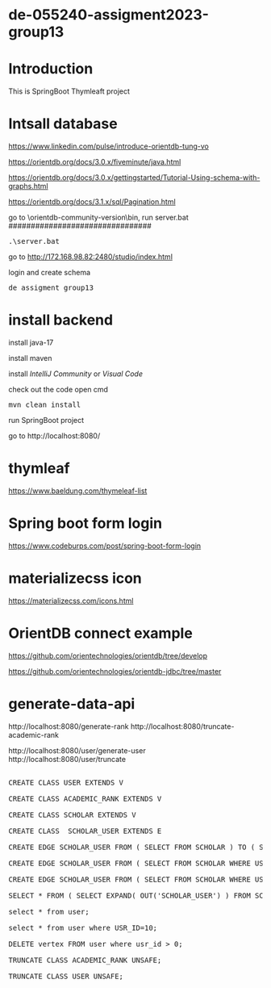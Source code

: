 # de-055240-assigment2023-group13

# Introduction
This is SpringBoot Thymleaft project

# Intsall database


https://www.linkedin.com/pulse/introduce-orientdb-tung-vo

https://orientdb.org/docs/3.0.x/fiveminute/java.html

https://orientdb.org/docs/3.0.x/gettingstarted/Tutorial-Using-schema-with-graphs.html

https://orientdb.org/docs/3.1.x/sql/Pagination.html

go to \orientdb-community-version\bin, run server.bat
################################
<pre>
.\server.bat
</pre>

go to  http://172.168.98.82:2480/studio/index.html

login and create schema 

<pre>
de_assigment_group13
</pre>


# install backend

install java-17

install maven

install *IntelliJ Community* or *Visual Code*

check out the code
open cmd

<pre>
mvn clean install
</pre>

run SpringBoot project

go to
http://localhost:8080/


# thymleaf
https://www.baeldung.com/thymeleaf-list

# Spring boot form login
https://www.codeburps.com/post/spring-boot-form-login

# materializecss icon
https://materializecss.com/icons.html


# OrientDB connect example
https://github.com/orientechnologies/orientdb/tree/develop

https://github.com/orientechnologies/orientdb-jdbc/tree/master


# generate-data-api
http://localhost:8080/generate-rank
http://localhost:8080/truncate-academic-rank

http://localhost:8080/user/generate-user
http://localhost:8080/user/truncate


<pre>

CREATE CLASS USER EXTENDS V

CREATE CLASS ACADEMIC_RANK EXTENDS V

CREATE CLASS SCHOLAR EXTENDS V

CREATE CLASS  SCHOLAR_USER EXTENDS E

CREATE EDGE SCHOLAR_USER FROM ( SELECT FROM SCHOLAR ) TO ( SELECT FROM USER )

CREATE EDGE SCHOLAR_USER FROM ( SELECT FROM SCHOLAR WHERE USR_ID = 2) TO ( SELECT FROM USER WHERE USR_ID = 2)

CREATE EDGE SCHOLAR_USER FROM ( SELECT FROM SCHOLAR WHERE USR_ID = 3) TO ( SELECT FROM USER WHERE USR_ID = 3)

SELECT * FROM ( SELECT EXPAND( OUT('SCHOLAR_USER') ) FROM SCHOLAR)

select * from user;

select * from user where USR_ID=10;

DELETE vertex FROM user where usr_id > 0;

TRUNCATE CLASS ACADEMIC_RANK UNSAFE;

TRUNCATE CLASS USER UNSAFE;

</pre>
